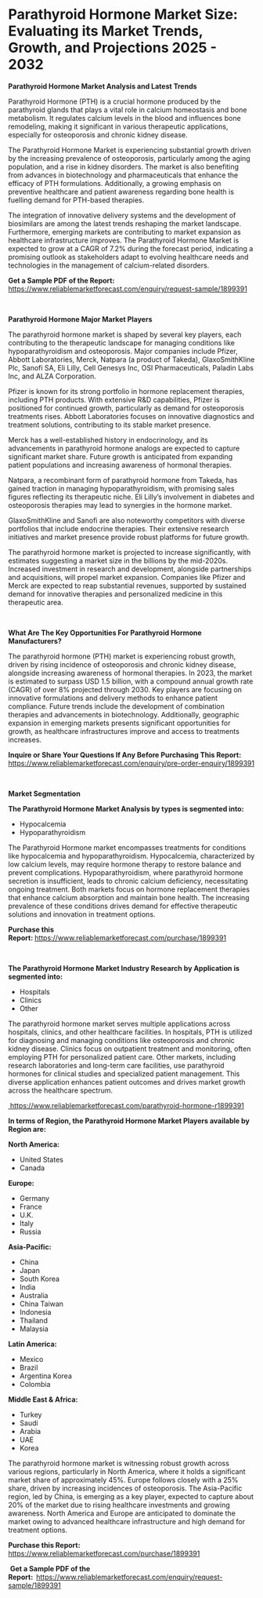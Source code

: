 <p><h1>Parathyroid Hormone Market Size: Evaluating its Market Trends, Growth, and Projections 2025 - 2032</h1></p><p><strong>Parathyroid Hormone Market Analysis and Latest Trends</strong></p>
<p><p>Parathyroid Hormone (PTH) is a crucial hormone produced by the parathyroid glands that plays a vital role in calcium homeostasis and bone metabolism. It regulates calcium levels in the blood and influences bone remodeling, making it significant in various therapeutic applications, especially for osteoporosis and chronic kidney disease. </p><p>The Parathyroid Hormone Market is experiencing substantial growth driven by the increasing prevalence of osteoporosis, particularly among the aging population, and a rise in kidney disorders. The market is also benefiting from advances in biotechnology and pharmaceuticals that enhance the efficacy of PTH formulations. Additionally, a growing emphasis on preventive healthcare and patient awareness regarding bone health is fuelling demand for PTH-based therapies.</p><p>The integration of innovative delivery systems and the development of biosimilars are among the latest trends reshaping the market landscape. Furthermore, emerging markets are contributing to market expansion as healthcare infrastructure improves. The Parathyroid Hormone Market is expected to grow at a CAGR of 7.2% during the forecast period, indicating a promising outlook as stakeholders adapt to evolving healthcare needs and technologies in the management of calcium-related disorders.</p></p>
<p><strong>Get a Sample PDF of the Report:&nbsp;</strong> <a href="https://www.reliablemarketforecast.com/enquiry/request-sample/1899391?utm_campaign=2130&utm_medium=2&utm_source=Github&utm_content=ia&utm_term=19042025&utm_id=parathyroid-hormone">https://www.reliablemarketforecast.com/enquiry/request-sample/1899391</a></p>
<p>&nbsp;</p>
<p><strong>Parathyroid Hormone Major Market Players</strong></p>
<p><p>The parathyroid hormone market is shaped by several key players, each contributing to the therapeutic landscape for managing conditions like hypoparathyroidism and osteoporosis. Major companies include Pfizer, Abbott Laboratories, Merck, Natpara (a product of Takeda), GlaxoSmithKline Plc, Sanofi SA, Eli Lilly, Cell Genesys Inc, OSI Pharmaceuticals, Paladin Labs Inc, and ALZA Corporation.</p><p>Pfizer is known for its strong portfolio in hormone replacement therapies, including PTH products. With extensive R&D capabilities, Pfizer is positioned for continued growth, particularly as demand for osteoporosis treatments rises. Abbott Laboratories focuses on innovative diagnostics and treatment solutions, contributing to its stable market presence.</p><p>Merck has a well-established history in endocrinology, and its advancements in parathyroid hormone analogs are expected to capture significant market share. Future growth is anticipated from expanding patient populations and increasing awareness of hormonal therapies.</p><p>Natpara, a recombinant form of parathyroid hormone from Takeda, has gained traction in managing hypoparathyroidism, with promising sales figures reflecting its therapeutic niche. Eli Lilly’s involvement in diabetes and osteoporosis therapies may lead to synergies in the hormone market.</p><p>GlaxoSmithKline and Sanofi are also noteworthy competitors with diverse portfolios that include endocrine therapies. Their extensive research initiatives and market presence provide robust platforms for future growth.</p><p>The parathyroid hormone market is projected to increase significantly, with estimates suggesting a market size in the billions by the mid-2020s. Increased investment in research and development, alongside partnerships and acquisitions, will propel market expansion. Companies like Pfizer and Merck are expected to reap substantial revenues, supported by sustained demand for innovative therapies and personalized medicine in this therapeutic area.</p></p>
<p>&nbsp;</p>
<p><strong>What Are The Key Opportunities For Parathyroid Hormone Manufacturers?</strong></p>
<p><p>The parathyroid hormone (PTH) market is experiencing robust growth, driven by rising incidence of osteoporosis and chronic kidney disease, alongside increasing awareness of hormonal therapies. In 2023, the market is estimated to surpass USD 1.5 billion, with a compound annual growth rate (CAGR) of over 8% projected through 2030. Key players are focusing on innovative formulations and delivery methods to enhance patient compliance. Future trends include the development of combination therapies and advancements in biotechnology. Additionally, geographic expansion in emerging markets presents significant opportunities for growth, as healthcare infrastructures improve and access to treatments increases.</p></p>
<p><strong>Inquire or Share Your Questions If Any Before Purchasing This Report:</strong> <a href="https://www.reliablemarketforecast.com/enquiry/pre-order-enquiry/1899391?utm_campaign=2130&utm_medium=2&utm_source=Github&utm_content=ia&utm_term=19042025&utm_id=parathyroid-hormone">https://www.reliablemarketforecast.com/enquiry/pre-order-enquiry/1899391</a></p>
<p>&nbsp;</p>
<p><strong>Market Segmentation</strong></p>
<p><strong>The Parathyroid Hormone Market Analysis by types is segmented into:</strong></p>
<p><ul><li>Hypocalcemia</li><li>Hypoparathyroidism</li></ul></p>
<p><p>The Parathyroid Hormone market encompasses treatments for conditions like hypocalcemia and hypoparathyroidism. Hypocalcemia, characterized by low calcium levels, may require hormone therapy to restore balance and prevent complications. Hypoparathyroidism, where parathyroid hormone secretion is insufficient, leads to chronic calcium deficiency, necessitating ongoing treatment. Both markets focus on hormone replacement therapies that enhance calcium absorption and maintain bone health. The increasing prevalence of these conditions drives demand for effective therapeutic solutions and innovation in treatment options.</p></p>
<p><strong>Purchase this Report:&nbsp;</strong><a href="https://www.reliablemarketforecast.com/purchase/1899391?utm_campaign=2130&utm_medium=2&utm_source=Github&utm_content=ia&utm_term=19042025&utm_id=parathyroid-hormone">https://www.reliablemarketforecast.com/purchase/1899391</a></p>
<p>&nbsp;</p>
<p><strong>The Parathyroid Hormone Market Industry Research by Application is segmented into:</strong></p>
<p><ul><li>Hospitals</li><li>Clinics</li><li>Other</li></ul></p>
<p><p>The parathyroid hormone market serves multiple applications across hospitals, clinics, and other healthcare facilities. In hospitals, PTH is utilized for diagnosing and managing conditions like osteoporosis and chronic kidney disease. Clinics focus on outpatient treatment and monitoring, often employing PTH for personalized patient care. Other markets, including research laboratories and long-term care facilities, use parathyroid hormones for clinical studies and specialized patient management. This diverse application enhances patient outcomes and drives market growth across the healthcare spectrum.</p></p>
<p><a href="https://www.reliablemarketforecast.com/parathyroid-hormone-r1899391?utm_campaign=2130&utm_medium=2&utm_source=Github&utm_content=ia&utm_term=19042025&utm_id=parathyroid-hormone">&nbsp;https://www.reliablemarketforecast.com/parathyroid-hormone-r1899391</a></p>
<p><strong>In terms of Region, the Parathyroid Hormone Market Players available by Region are:</strong></p>
<p>
    <p> <strong> North America: </strong>
        <ul>
            <li>United States</li>
            <li>Canada</li>
        </ul>
        </p> 
    <p> <strong> Europe: </strong>
        <ul>
            <li>Germany</li>
            <li>France</li>
            <li>U.K.</li>
            <li>Italy</li>
            <li>Russia</li>
        </ul>
        </p> 
    <p> <strong> Asia-Pacific: </strong>
        <ul>
            <li>China</li>
            <li>Japan</li>
            <li>South Korea</li>
            <li>India</li>
            <li>Australia</li>
            <li>China Taiwan</li>
            <li>Indonesia</li>
            <li>Thailand</li>
            <li>Malaysia</li>
        </ul>
        </p> 
    <p> <strong> Latin America: </strong>
        <ul>
            <li>Mexico</li>
            <li>Brazil</li>
            <li>Argentina Korea</li>
            <li>Colombia</li>
        </ul>
        </p> 
    <p> <strong> Middle East & Africa: </strong>
        <ul>
            <li>Turkey</li>
            <li>Saudi</li>
            <li>Arabia</li>
            <li>UAE</li>
            <li>Korea</li>
        </ul>
    </p>
    </p>
<p><p>The parathyroid hormone market is witnessing robust growth across various regions, particularly in North America, where it holds a significant market share of approximately 45%. Europe follows closely with a 25% share, driven by increasing incidences of osteoporosis. The Asia-Pacific region, led by China, is emerging as a key player, expected to capture about 20% of the market due to rising healthcare investments and growing awareness. North America and Europe are anticipated to dominate the market owing to advanced healthcare infrastructure and high demand for treatment options.</p></p>
<p><strong>Purchase this Report: </strong><a href="https://www.reliablemarketforecast.com/purchase/1899391?utm_campaign=2130&utm_medium=2&utm_source=Github&utm_content=ia&utm_term=19042025&utm_id=parathyroid-hormone">https://www.reliablemarketforecast.com/purchase/1899391</a></p>
<p>&nbsp;<strong>Get a Sample PDF of the Report:&nbsp;&nbsp;</strong><a href="https://www.reliablemarketforecast.com/enquiry/request-sample/1899391?utm_campaign=2130&utm_medium=2&utm_source=Github&utm_content=ia&utm_term=19042025&utm_id=parathyroid-hormone">https://www.reliablemarketforecast.com/enquiry/request-sample/1899391</a></p>
<p><strong></strong></p>
<p><p></p><p></p><p></p></p>